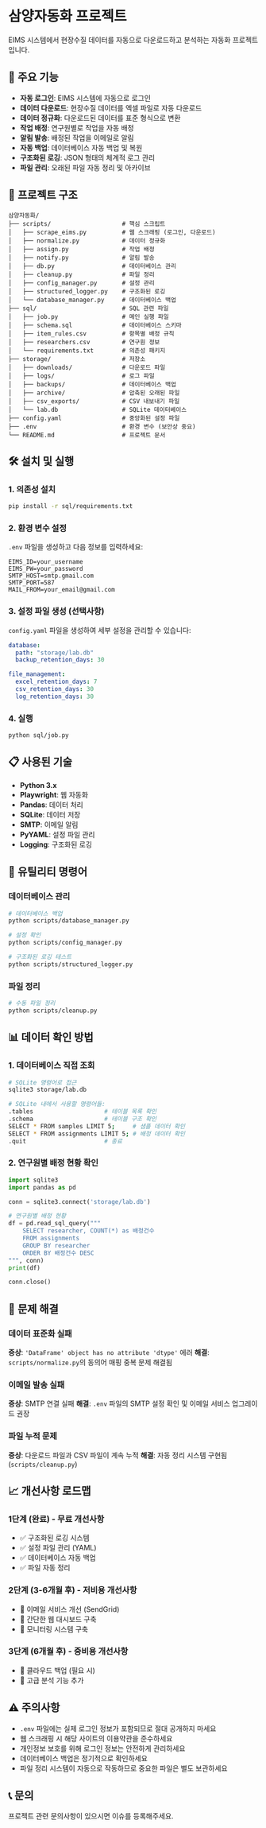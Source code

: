 # 삼양자동화 프로젝트

EIMS 시스템에서 현장수질 데이터를 자동으로 다운로드하고 분석하는 자동화 프로젝트입니다.

## 🚀 주요 기능

- **자동 로그인**: EIMS 시스템에 자동으로 로그인
- **데이터 다운로드**: 현장수질 데이터를 엑셀 파일로 자동 다운로드
- **데이터 정규화**: 다운로드된 데이터를 표준 형식으로 변환
- **작업 배정**: 연구원별로 작업을 자동 배정
- **알림 발송**: 배정된 작업을 이메일로 알림
- **자동 백업**: 데이터베이스 자동 백업 및 복원
- **구조화된 로깅**: JSON 형태의 체계적 로그 관리
- **파일 관리**: 오래된 파일 자동 정리 및 아카이브

## 📁 프로젝트 구조

```
삼양자동화/
├── scripts/                    # 핵심 스크립트
│   ├── scrape_eims.py          # 웹 스크래핑 (로그인, 다운로드)
│   ├── normalize.py            # 데이터 정규화
│   ├── assign.py               # 작업 배정
│   ├── notify.py               # 알림 발송
│   ├── db.py                   # 데이터베이스 관리
│   ├── cleanup.py              # 파일 정리
│   ├── config_manager.py       # 설정 관리
│   ├── structured_logger.py    # 구조화된 로깅
│   └── database_manager.py     # 데이터베이스 백업
├── sql/                        # SQL 관련 파일
│   ├── job.py                  # 메인 실행 파일
│   ├── schema.sql              # 데이터베이스 스키마
│   ├── item_rules.csv          # 항목별 배정 규칙
│   ├── researchers.csv         # 연구원 정보
│   └── requirements.txt        # 의존성 패키지
├── storage/                    # 저장소
│   ├── downloads/              # 다운로드 파일
│   ├── logs/                   # 로그 파일
│   ├── backups/                # 데이터베이스 백업
│   ├── archive/                # 압축된 오래된 파일
│   ├── csv_exports/            # CSV 내보내기 파일
│   └── lab.db                  # SQLite 데이터베이스
├── config.yaml                 # 중앙화된 설정 파일
├── .env                        # 환경 변수 (보안상 중요)
└── README.md                   # 프로젝트 문서
```

## 🛠️ 설치 및 실행

### 1. 의존성 설치
```bash
pip install -r sql/requirements.txt
```

### 2. 환경 변수 설정
`.env` 파일을 생성하고 다음 정보를 입력하세요:
```env
EIMS_ID=your_username
EIMS_PW=your_password
SMTP_HOST=smtp.gmail.com
SMTP_PORT=587
MAIL_FROM=your_email@gmail.com
```

### 3. 설정 파일 생성 (선택사항)
`config.yaml` 파일을 생성하여 세부 설정을 관리할 수 있습니다:
```yaml
database:
  path: "storage/lab.db"
  backup_retention_days: 30

file_management:
  excel_retention_days: 7
  csv_retention_days: 30
  log_retention_days: 30
```

### 4. 실행
```bash
python sql/job.py
```

## 📋 사용된 기술

- **Python 3.x**
- **Playwright**: 웹 자동화
- **Pandas**: 데이터 처리
- **SQLite**: 데이터 저장
- **SMTP**: 이메일 알림
- **PyYAML**: 설정 파일 관리
- **Logging**: 구조화된 로깅

## 🔧 유틸리티 명령어

### 데이터베이스 관리
```bash
# 데이터베이스 백업
python scripts/database_manager.py

# 설정 확인
python scripts/config_manager.py

# 구조화된 로깅 테스트
python scripts/structured_logger.py
```

### 파일 정리
```bash
# 수동 파일 정리
python scripts/cleanup.py
```

## 📊 데이터 확인 방법

### 1. 데이터베이스 직접 조회
```bash
# SQLite 명령어로 접근
sqlite3 storage/lab.db

# SQLite 내에서 사용할 명령어들:
.tables                    # 테이블 목록 확인
.schema                    # 테이블 구조 확인
SELECT * FROM samples LIMIT 5;     # 샘플 데이터 확인
SELECT * FROM assignments LIMIT 5; # 배정 데이터 확인
.quit                      # 종료
```

### 2. 연구원별 배정 현황 확인
```python
import sqlite3
import pandas as pd

conn = sqlite3.connect('storage/lab.db')

# 연구원별 배정 현황
df = pd.read_sql_query("""
    SELECT researcher, COUNT(*) as 배정건수
    FROM assignments 
    GROUP BY researcher
    ORDER BY 배정건수 DESC
""", conn)
print(df)

conn.close()
```

## 🚨 문제 해결

### 데이터 표준화 실패
**증상**: `'DataFrame' object has no attribute 'dtype'` 에러
**해결**: `scripts/normalize.py`의 동의어 매핑 중복 문제 해결됨

### 이메일 발송 실패
**증상**: SMTP 연결 실패
**해결**: `.env` 파일의 SMTP 설정 확인 및 이메일 서비스 업그레이드 권장

### 파일 누적 문제
**증상**: 다운로드 파일과 CSV 파일이 계속 누적
**해결**: 자동 정리 시스템 구현됨 (`scripts/cleanup.py`)

## 📈 개선사항 로드맵

### 1단계 (완료) - 무료 개선사항
- ✅ 구조화된 로깅 시스템
- ✅ 설정 파일 관리 (YAML)
- ✅ 데이터베이스 자동 백업
- ✅ 파일 자동 정리

### 2단계 (3-6개월 후) - 저비용 개선사항
- 🔄 이메일 서비스 개선 (SendGrid)
- 🔄 간단한 웹 대시보드 구축
- 🔄 모니터링 시스템 구축

### 3단계 (6개월 후) - 중비용 개선사항
- 🔄 클라우드 백업 (필요 시)
- 🔄 고급 분석 기능 추가

## ⚠️ 주의사항

- `.env` 파일에는 실제 로그인 정보가 포함되므로 절대 공개하지 마세요
- 웹 스크래핑 시 해당 사이트의 이용약관을 준수하세요
- 개인정보 보호를 위해 로그인 정보는 안전하게 관리하세요
- 데이터베이스 백업은 정기적으로 확인하세요
- 파일 정리 시스템이 자동으로 작동하므로 중요한 파일은 별도 보관하세요

## 📞 문의

프로젝트 관련 문의사항이 있으시면 이슈를 등록해주세요.
